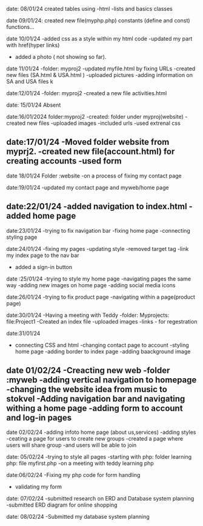 date: 08/01/24
created tables using -html
-lists and basics classes

date 09/01/24: created new file(myphp.php)
constants (define and const)
functions...

date 10/01/24
-added css as a style within my html code 
-updated my <!--div--> part with href(hyper links)
- added a photo ( not showing so far).

date 11/01/24
-folder: myproj2
-updated myfile.html by fixing URLs
-created new files (SA.html & USA.html )
-uploaded pictures 
-adding information on SA and USA files k

date:12/01/24
-folder: myproj2
-created a new file activities.html 


date: 15/01/24
    Absent 

date:16/01/2024
folder:myproj2
    -created: folder under myproj(website)
            -created new files
            -uploaded images
            -included urls
            -used extrenal css 

date:17/01/24
-Moved folder website from myprj2.
-created new file(account.html) for creating accounts
-used form
-

date 18/01/24
Folder :website
-on a process of fixing my contact page

date:19/01/24
-updated my contact page and myweb/home page

date:22/01/24
-added navigation to index.html
-added home page
-

date:23/01/24
-trying to fix navigation bar
-fixing home page
-connecting styling page

date:24/01/24
-fixing my pages
-updating style
-removed target tag
-link my index page to the nav bar
- added a sign-in button

date :25/01/24
-trying to style my home page
-navigating pages the same way
-adding new images on home page
-adding social media icons

date:26/01/24
-trying to fix product page
-navigating within a page(product page)


date:30/01/24
-Having a meeting with Teddy
-folder: Myprojects:
         file:Project1
-Created an index file
-uploaded images
-links - for regestration

date:31/01/24
- connecting CSS and html
-changing contact page to account
-styling home page
-adding border to index page
-adding baackground image


date 01/02/24
-Creacting new web
-folder :myweb
-adding vertical navigation to homepage
-changing the website idea from music to stokvel
-Adding navigation bar and navigating withing a home page
-adding form to account and log-in pages 
-

date 02/02/24
-adding infoto home page (about us,services)
-adding styles
-ceating a page for users to create new groups
-created a page where users will share group
-and users will be able to join

date: 05/02/24
-trying to style all pages
-starting with php: folder learning php: file myfirst.php
-on a meeting with teddy learning php

date:06/02/24
-Fixing my php code for form handling
- validating my form 

date: 07/02/24
-submitted research on ERD and Database system planning
-submitted ERD diagram for online shopping 

date: 08/02/24
-Submitted my database system planning 

